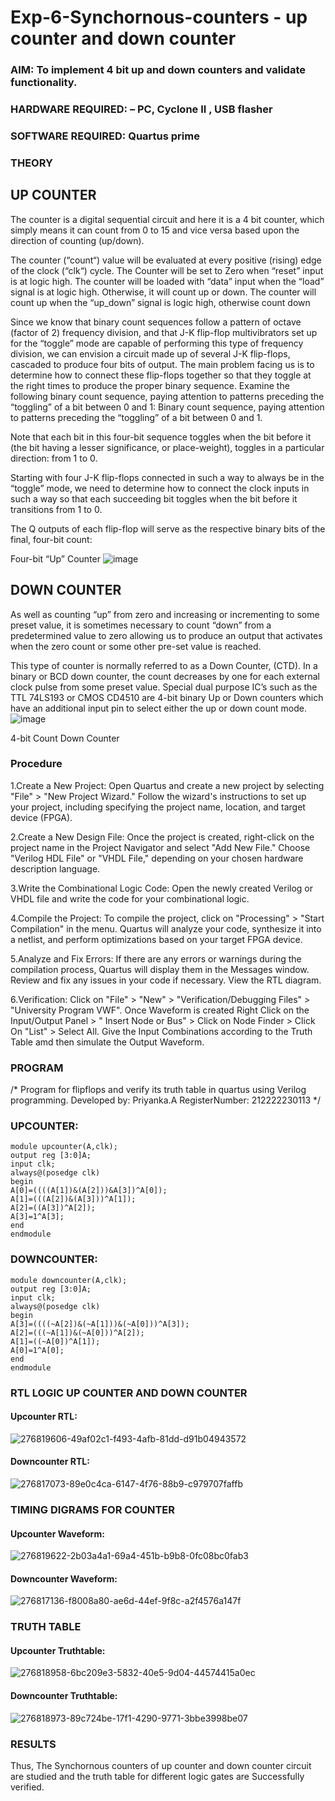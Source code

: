# Exp-6-Synchornous-counters - up counter and down counter 
### AIM: To implement 4 bit up and down counters and validate  functionality.
### HARDWARE REQUIRED:  – PC, Cyclone II , USB flasher
### SOFTWARE REQUIRED:   Quartus prime
### THEORY 

## UP COUNTER 
The counter is a digital sequential circuit and here it is a 4 bit counter, which simply means it can count from 0 to 15 and vice versa based upon the direction of counting (up/down). 

The counter (“count“) value will be evaluated at every positive (rising) edge of the clock (“clk“) cycle.
The Counter will be set to Zero when “reset” input is at logic high.
The counter will be loaded with “data” input when the “load” signal is at logic high. Otherwise, it will count up or down.
The counter will count up when the “up_down” signal is logic high, otherwise count down

Since we know that binary count sequences follow a pattern of octave (factor of 2) frequency division, and that J-K flip-flop multivibrators set up for the “toggle” mode are capable of performing this type of frequency division, we can envision a circuit made up of several J-K flip-flops, cascaded to produce four bits of output.
The main problem facing us is to determine how to connect these flip-flops together so that they toggle at the right times to produce the proper binary sequence.
Examine the following binary count sequence, paying attention to patterns preceding the “toggling” of a bit between 0 and 1:
Binary count sequence, paying attention to patterns preceding the “toggling” of a bit between 0 and 1.

Note that each bit in this four-bit sequence toggles when the bit before it (the bit having a lesser significance, or place-weight), toggles in a particular direction: from 1 to 0.



 
 

Starting with four J-K flip-flops connected in such a way to always be in the “toggle” mode, we need to determine how to connect the clock inputs in such a way so that each succeeding bit toggles when the bit before it transitions from 1 to 0.

The Q outputs of each flip-flop will serve as the respective binary bits of the final, four-bit count:

 
 

Four-bit “Up” Counter
![image](https://user-images.githubusercontent.com/36288975/169644758-b2f4339d-9532-40c5-af40-8f4f8c942e2c.png)



## DOWN COUNTER 

As well as counting “up” from zero and increasing or incrementing to some preset value, it is sometimes necessary to count “down” from a predetermined value to zero allowing us to produce an output that activates when the zero count or some other pre-set value is reached.

This type of counter is normally referred to as a Down Counter, (CTD). In a binary or BCD down counter, the count decreases by one for each external clock pulse from some preset value. Special dual purpose IC’s such as the TTL 74LS193 or CMOS CD4510 are 4-bit binary Up or Down counters which have an additional input pin to select either the up or down count mode.
![image](https://user-images.githubusercontent.com/36288975/169644844-1a14e123-7228-4ed8-81a9-eb937dff4ac8.png)


4-bit Count Down Counter
### Procedure


1.Create a New Project:
  Open Quartus and create a new project by selecting "File" > "New Project Wizard."
  Follow the wizard's instructions to set up your project, including specifying the project name, 
  location, and target device (FPGA).

2.Create a New Design File:
  Once the project is created, right-click on the project name in the Project Navigator and 
  select "Add New File."
   Choose "Verilog HDL File" or "VHDL File," depending on your chosen hardware description 
   language.

3.Write the Combinational Logic Code:
   Open the newly created Verilog or VHDL file and write the code for your combinational logic.

4.Compile the Project:
    To compile the project, click on "Processing" > "Start Compilation" in the menu.
    Quartus will analyze your code, synthesize it into a netlist, and perform optimizations based 
    on your target FPGA device.

 5.Analyze and Fix Errors:
    If there are any errors or warnings during the compilation process, Quartus will display them 
    in the Messages window.
    Review and fix any issues in your code if necessary.
    View the RTL diagram.

 6.Verification:
    Click on "File" > "New" > "Verification/Debugging Files" > "University Program VWF".
    Once Waveform is created Right Click on the Input/Output Panel > " Insert Node or Bus" > 
    Click on Node Finder > Click On "List" > Select All.
    Give the Input Combinations according to the Truth Table amd then simulate the Output 
    Waveform.



### PROGRAM 
/*
Program for flipflops  and verify its truth table in quartus using Verilog programming.
Developed by: Priyanka.A
RegisterNumber:  212222230113
*/
### UPCOUNTER:
```
module upcounter(A,clk);
output reg [3:0]A;
input clk;
always@(posedge clk)
begin
A[0]=((((A[1])&(A[2]))&A[3])^A[0]);
A[1]=(((A[2])&(A[3]))^A[1]);
A[2]=((A[3])^A[2]);
A[3]=1^A[3];
end
endmodule
```
### DOWNCOUNTER:
```
module downcounter(A,clk);
output reg [3:0]A;
input clk;
always@(posedge clk)
begin
A[3]=((((~A[2])&(~A[1]))&(~A[0]))^A[3]);
A[2]=(((~A[1])&(~A[0]))^A[2]);
A[1]=((~A[0])^A[1]);
A[0]=1^A[0];
end
endmodule
```
### RTL LOGIC UP COUNTER AND DOWN COUNTER  
#### Upcounter RTL:

![276819606-49af02c1-f493-4afb-81dd-d91b04943572](https://github.com/PriyankaAnnadurai/Exp-7-Synchornous-counters-/assets/118351569/02c49678-14da-4d47-ab57-ff4b18c0475c)


#### Downcounter RTL:

![276817073-89e0c4ca-6147-4f76-88b9-c979707faffb](https://github.com/PriyankaAnnadurai/Exp-7-Synchornous-counters-/assets/118351569/ca828e73-d275-4114-8e48-d2f85271cf18)




### TIMING DIGRAMS FOR COUNTER  

#### Upcounter Waveform:


![276819622-2b03a4a1-69a4-451b-b9b8-0fc08bc0fab3](https://github.com/PriyankaAnnadurai/Exp-7-Synchornous-counters-/assets/118351569/370c4f09-7189-4e2d-a4c8-f680dd0b1f55)


#### Downcounter Waveform:


![276817136-f8008a80-ae6d-44ef-9f8c-a2f4576a147f](https://github.com/PriyankaAnnadurai/Exp-7-Synchornous-counters-/assets/118351569/80ad1d52-545d-4625-8aea-f79f9654aba0)



### TRUTH TABLE 

#### Upcounter Truthtable:

![276818958-6bc209e3-5832-40e5-9d04-44574415a0ec](https://github.com/PriyankaAnnadurai/Exp-7-Synchornous-counters-/assets/118351569/25cedb75-e0e4-4272-a89f-cc73d9d0b370)


#### Downcounter Truthtable:

![276818973-89c724be-17f1-4290-9771-3bbe3998be07](https://github.com/PriyankaAnnadurai/Exp-7-Synchornous-counters-/assets/118351569/da118ef7-9de1-4fba-b499-e625d837f4f6)



### RESULTS 

Thus, The Synchornous counters of up counter and down counter circuit are studied and the truth table for different logic gates are Successfully verified.
